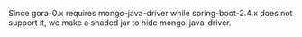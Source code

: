 Since gora-0.x requires mongo-java-driver while spring-boot-2.4.x does not support it,
we make a shaded jar to hide mongo-java-driver.
